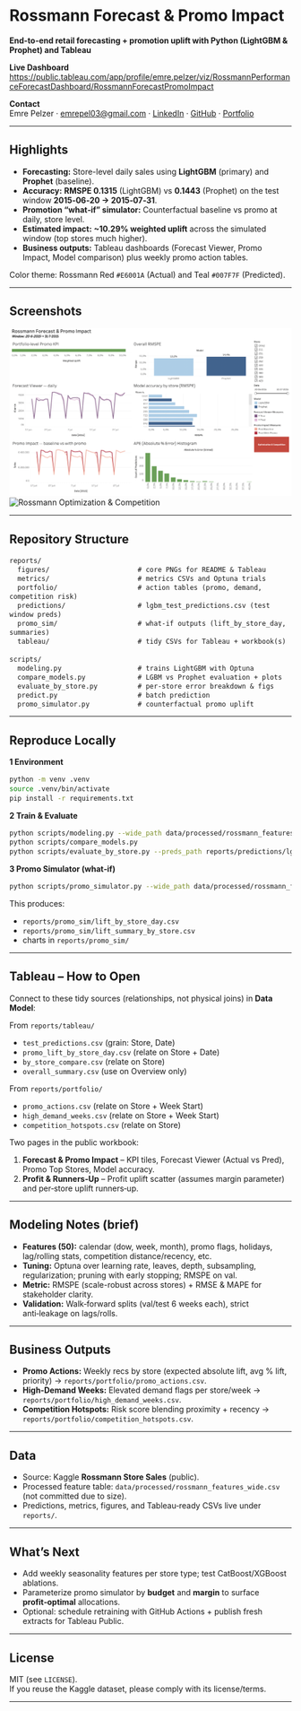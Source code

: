 

# Rossmann Forecast & Promo Impact

**End-to-end retail forecasting + promotion uplift with Python (LightGBM & Prophet) and Tableau**

**Live Dashboard**  
https://public.tableau.com/app/profile/emre.pelzer/viz/RossmannPerformanceForecastDashboard/RossmannForecastPromoImpact

**Contact**  
Emre Pelzer · emrepel03@gmail.com · [LinkedIn](https://www.linkedin.com/in/emre-pelzer-b14148324) · [GitHub](https://github.com/emrepel03) · [Portfolio](https://www.datascienceportfol.io/emrepel03)

---

## Highlights

- **Forecasting:** Store-level daily sales using **LightGBM** (primary) and **Prophet** (baseline).
- **Accuracy:** **RMSPE 0.1315** (LightGBM) vs **0.1443** (Prophet) on the test window **2015‑06‑20 → 2015‑07‑31**.
- **Promotion “what‑if” simulator:** Counterfactual baseline vs promo at daily, store level.
- **Estimated impact:** **~10.29% weighted uplift** across the simulated window (top stores much higher).
- **Business outputs:** Tableau dashboards (Forecast Viewer, Promo Impact, Model comparison) plus weekly promo action tables.

Color theme: Rossmann Red `#E6001A` (Actual) and Teal `#007F7F` (Predicted).

---

## Screenshots

![Rossmann Forecast & Promo Impact](reports/figures/db1.png)
![Rossmann Optimization & Competition ](reports/db2.png)

---

## Repository Structure

```
reports/
  figures/                      # core PNGs for README & Tableau
  metrics/                      # metrics CSVs and Optuna trials
  portfolio/                    # action tables (promo, demand, competition risk)
  predictions/                  # lgbm_test_predictions.csv (test window preds)
  promo_sim/                    # what-if outputs (lift_by_store_day, summaries)
  tableau/                      # tidy CSVs for Tableau + workbook(s)

scripts/
  modeling.py                   # trains LightGBM with Optuna
  compare_models.py             # LGBM vs Prophet evaluation + plots
  evaluate_by_store.py          # per-store error breakdown & figs
  predict.py                    # batch prediction
  promo_simulator.py            # counterfactual promo uplift
```

---

## Reproduce Locally

**1 Environment**

```bash
python -m venv .venv
source .venv/bin/activate
pip install -r requirements.txt
```

**2 Train & Evaluate**

```bash
python scripts/modeling.py --wide_path data/processed/rossmann_features_wide.csv --n_trials 200 --test_days 42 --val_days 42
python scripts/compare_models.py
python scripts/evaluate_by_store.py --preds_path reports/predictions/lgbm_test_predictions.csv --wide_path data/processed/rossmann_features_wide.csv
```

**3 Promo Simulator (what‑if)**

```bash
python scripts/promo_simulator.py --wide_path data/processed/rossmann_features_wide.csv --model_path models/lightgbm_sales.pkl --start 2015-06-20 --end 2015-07-31 --stores_top_k 25 --out_dir reports/promo_sim
```

This produces:
- `reports/promo_sim/lift_by_store_day.csv`
- `reports/promo_sim/lift_summary_by_store.csv`
- charts in `reports/promo_sim/`

---

## Tableau – How to Open

Connect to these tidy sources (relationships, not physical joins) in **Data Model**:

From `reports/tableau/`  
- `test_predictions.csv` (grain: Store, Date)  
- `promo_lift_by_store_day.csv` (relate on Store + Date)  
- `by_store_compare.csv` (relate on Store)  
- `overall_summary.csv` (use on Overview only)

From `reports/portfolio/`  
- `promo_actions.csv` (relate on Store + Week Start)  
- `high_demand_weeks.csv` (relate on Store + Week Start)  
- `competition_hotspots.csv` (relate on Store)

Two pages in the public workbook:
1. **Forecast & Promo Impact** – KPI tiles, Forecast Viewer (Actual vs Pred), Promo Top Stores, Model accuracy.
2. **Profit & Runners‑Up** – Profit uplift scatter (assumes margin parameter) and per‑store uplift runners‑up.

---

## Modeling Notes (brief)

- **Features (50):** calendar (dow, week, month), promo flags, holidays, lag/rolling stats, competition distance/recency, etc.
- **Tuning:** Optuna over learning rate, leaves, depth, subsampling, regularization; pruning with early stopping; RMSPE on val.
- **Metric:** RMSPE (scale-robust across stores) + RMSE & MAPE for stakeholder clarity.
- **Validation:** Walk‑forward splits (val/test 6 weeks each), strict anti‑leakage on lags/rolls.

---

## Business Outputs

- **Promo Actions:** Weekly recs by store (expected absolute lift, avg % lift, priority) → `reports/portfolio/promo_actions.csv`.
- **High‑Demand Weeks:** Elevated demand flags per store/week → `reports/portfolio/high_demand_weeks.csv`.
- **Competition Hotspots:** Risk score blending proximity + recency → `reports/portfolio/competition_hotspots.csv`.

---

## Data

- Source: Kaggle **Rossmann Store Sales** (public).  
- Processed feature table: `data/processed/rossmann_features_wide.csv` (not committed due to size).  
- Predictions, metrics, figures, and Tableau‑ready CSVs live under `reports/`.

---

## What’s Next

- Add weekly seasonality features per store type; test CatBoost/XGBoost ablations.  
- Parameterize promo simulator by **budget** and **margin** to surface **profit‑optimal** allocations.  
- Optional: schedule retraining with GitHub Actions + publish fresh extracts for Tableau Public.

---

## License

MIT (see `LICENSE`).  
If you reuse the Kaggle dataset, please comply with its license/terms.

---
